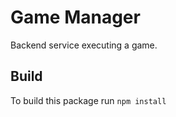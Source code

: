 # Game Manager

Backend service executing a game.

## Build

  To build this package run `npm install`
